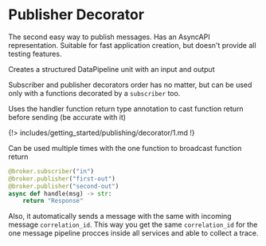 # Publisher Decorator

The second easy way to publish messages. Has an AsyncAPI representation.
Suitable for fast application creation, but doesn't provide all testing features.

Creates a structured DataPipeline unit with an input and output

Subscriber and publisher decorators order has no matter, but can be used only with a functions decorated by a `subscriber` too.

Uses the handler function return type annotation to cast function return before sending (be accurate with it)

{!> includes/getting_started/publishing/decorator/1.md !}

Can be used multiple times with the one function to broadcast function return

```python
@broker.subscriber("in")
@broker.publisher("first-out")
@broker.publisher("second-out")
async def handle(msg) -> str:
    return "Response"
```

Also, it automatically sends a message with the same with incoming message `correlation_id`. This way you get the same `correlation_id` for the one message pipeline procces inside all services and able to collect a trace.
